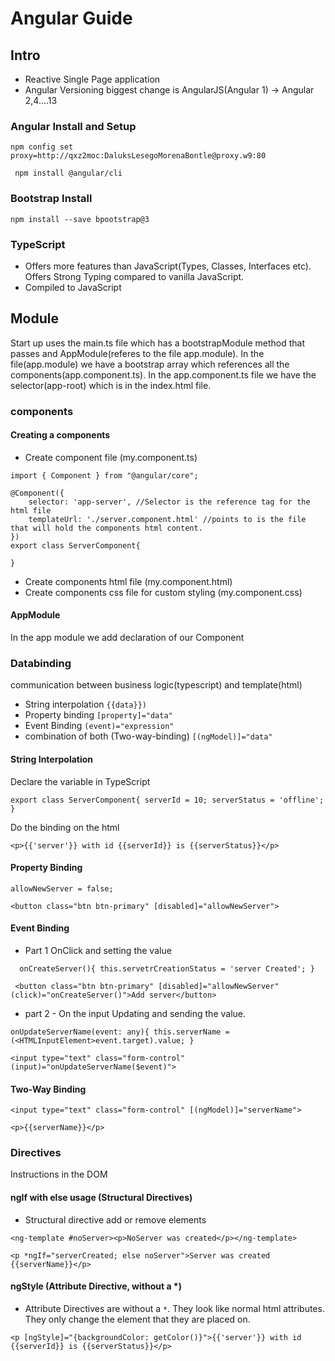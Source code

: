 # Angular Guide

## Intro

* Reactive Single Page application
* Angular Versioning biggest change is AngularJS(Angular 1) -> Angular 2,4....13

### Angular Install and Setup

`` npm config set proxy=http://qxz2moc:DaluksLesegoMorenaBontle@proxy.w9:80 ``

`` npm install @angular/cli``

### Bootstrap Install

`` npm install --save bpootstrap@3 ``

### TypeScript

* Offers more features than JavaScript(Types, Classes, Interfaces etc). Offers Strong Typing compared to vanilla JavaScript.
* Compiled to JavaScript

## Module

Start up uses the main.ts file which has a bootstrapModule method that passes and AppModule(referes to the file app.module).
In the file(app.module) we have a bootstrap array which references all the components(app.component.ts).
In the app.component.ts file we have the selector(app-root) which is in the index.html file.

### components

#### Creating a components

* Create component file (my.component.ts)

```
import { Component } from "@angular/core";

@Component({
    selector: 'app-server', //Selector is the reference tag for the html file
    templateUrl: './server.component.html' //points to is the file that will hold the components html content.
})
export class ServerComponent{

}
```

* Create components html file (my.component.html)
* Create components css file for custom styling (my.component.css)

#### AppModule

In the app module we add declaration of our Component

### Databinding

communication between business logic(typescript) and template(html)

* String interpolation ``{{data}})``
* Property binding ``[property]="data"``
* Event Binding ``(event)="expression"``
* combination of both (Two-way-binding) ``[(ngModel)]="data"``

#### String Interpolation

Declare the variable in TypeScript

``export class ServerComponent{
    serverId = 10;
    serverStatus = 'offline';
}``

Do the binding on the html

``<p>{{'server'}} with id {{serverId}} is {{serverStatus}}</p>``

#### Property Binding

``allowNewServer = false;``

``<button class="btn btn-primary" [disabled]="allowNewServer">``

#### Event Binding

* Part 1 OnClick and setting the value

``  onCreateServer(){
    this.servetrCreationStatus = 'server Created';
  }``

`` <button class="btn btn-primary" [disabled]="allowNewServer"(click)="onCreateServer()">Add server</button>``

* part 2 - On the input Updating and sending the value.

``
onUpdateServerName(event: any){
    this.serverName = (<HTMLInputElement>event.target).value;
  }
``

``
<input type="text" class="form-control" (input)="onUpdateServerName($event)">
``
#### Two-Way Binding

``<input type="text" class="form-control" [(ngModel)]="serverName"> ``

``<p>{{serverName}}</p>``

### Directives

Instructions in the DOM

#### ngIf with else usage (Structural Directives)

* Structural directive add or remove elements

``<ng-template #noServer><p>NoServer was created</p></ng-template>``

``<p *ngIf="serverCreated; else noServer">Server was created {{serverName}}</p>``

#### ngStyle (Attribute Directive, without a *)

* Attribute Directives are without a ``*``. They look like normal html attributes. They only change the element that they are placed on.

``<p [ngStyle]="{backgroundColor: getColor()}">{{'server'}} with id {{serverId}} is {{serverStatus}}</p>``
